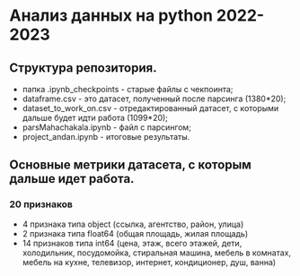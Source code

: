 # Анализ данных на python 2022-2023

## Структура репозитория.
- папка .ipynb_checkpoints - старые файлы с чекпоинта;
- dataframe.csv - это датасет, полученный после парсинга (1380*20);
- dataset_to_work_on.csv - отредактированный датасет, с которыми дальше будет идти работа (1099*20);
- parsMahachakala.ipynb - файл с парсингом;
- project_andan.ipynb - итоговые результаты.

## Основные метрики датасета, с которым дальше идет работа.
### 20 признаков
- 4 признака типа object (ссылка, агентство, район, улица)
- 2 признака типа float64 (общая площадь, жилая площадь)
- 14 признаков типа int64 (цена, этаж, всего этажей, дети, холодильник, посудомойка, стиральная машина, мебель в комнатах, мебель на кухне, телевизор, интернет, кондиционер, душ, ванна)
